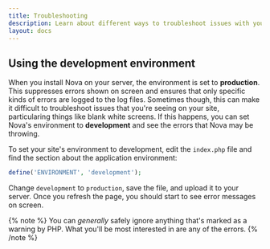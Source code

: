 ```yaml
---
title: Troubleshooting
description: Learn about different ways to troubleshoot issues with your Nova site.
layout: docs
---
```


## Using the development environment

When you install Nova on your server, the environment is set to **production**. This suppresses errors shown on screen and ensures that only specific kinds of errors are logged to the log files. Sometimes though, this can make it difficult to troubleshoot issues that you're seeing on your site, particularing things like blank white screens. If this happens, you can set Nova's environment to **development** and see the errors that Nova may be throwing.

To set your site's environment to development, edit the `index.php` file and find the section about the application environment:

```php
define('ENVIRONMENT', 'development');
```

Change `development` to `production`, save the file, and upload it to your server. Once you refresh the page, you should start to see error messages on screen.

{% note %}
You can *generally* safely ignore anything that's marked as a warning by PHP. What you'll be most interested in are any of the errors.
{% /note %}